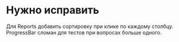 # Нужно исправить

Для Reports добавить сортировку при клике по каждому столбцу.
ProgressBar сломан для тестов при вопросах больше одного.
